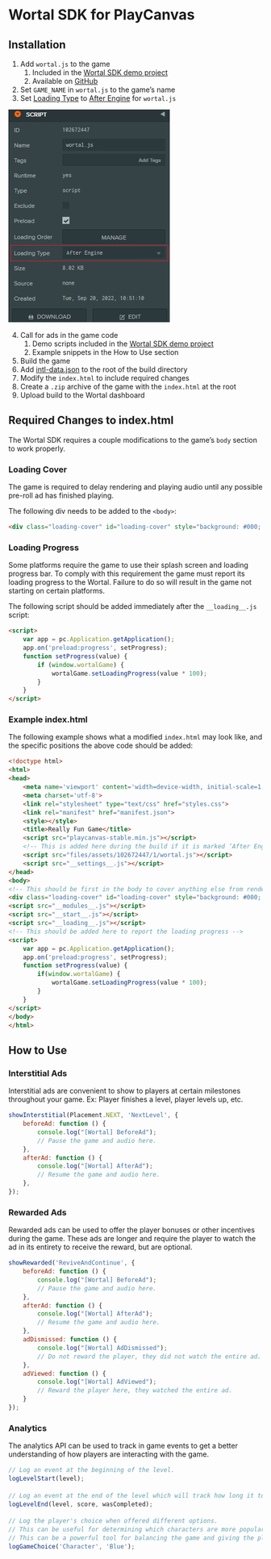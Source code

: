# Wortal SDK for PlayCanvas

## Installation
1. Add `wortal.js` to the game
    1. Included in the [Wortal SDK demo project](https://playcanvas.com/project/984829)
    2. Available on [GitHub](https://github.com/Digital-Will-Inc/html5-games/blob/main/Utils/wortal.js)
2. Set `GAME_NAME` in `wortal.js` to the game’s name
3. Set [Loading Type](https://developer.playcanvas.com/en/user-manual/scripting/loading-order/) to [After Engine](https://developer.playcanvas.com/en/user-manual/scripting/application-lifecyle/) for `wortal.js`

![Loading Type Settings](/docs/img/playcanvas-loading-type.png)

4. Call for ads in the game code
    1. Demo scripts included in the [Wortal SDK demo project](https://playcanvas.com/project/984829)
    2. Example snippets in the How to Use section
5. Build the game
6. Add [intl-data.json](res/intl-data.json) to the root of the build directory
7. Modify the `index.html` to include required changes
8. Create a `.zip` archive of the game with the `index.html` at the root
9. Upload build to the Wortal dashboard

## Required Changes to index.html
The Wortal SDK requires a couple modifications to the game’s `body` section to work properly.

### Loading Cover
The game is required to delay rendering and playing audio until any possible pre-roll ad has finished playing.

The following div needs to be added to the `<body>`:
```html
<div class="loading-cover" id="loading-cover" style="background: #000; width: 100%; height: 100%; position: fixed; z-index: 100;"></div>
```

### Loading Progress
Some platforms require the game to use their splash screen and loading progress bar. To comply with this requirement the game must report its loading progress to the Wortal. Failure to do so will result in the game not starting on certain platforms.

The following script should be added immediately after the `__loading__.js` script:
```html
<script>
    var app = pc.Application.getApplication();
    app.on('preload:progress', setProgress);
    function setProgress(value) {
        if (window.wortalGame) {
            wortalGame.setLoadingProgress(value * 100);
        }
    }
</script>
```

### Example index.html
The following example shows what a modified `index.html` may look like, and the specific positions the above code should be added:

```html
<!doctype html>
<html>
<head>
    <meta name='viewport' content='width=device-width, initial-scale=1, maximum-scale=1, minimum-scale=1, user-scalable=no, viewport-fit=cover' />
    <meta charset='utf-8'>
    <link rel="stylesheet" type="text/css" href="styles.css">
    <link rel="manifest" href="manifest.json">
    <style></style>
    <title>Really Fun Game</title>
    <script src="playcanvas-stable.min.js"></script>
    <!-- This is added here during the build if it is marked ‘After Engine’ -->
    <script src="files/assets/102672447/1/wortal.js"></script>
    <script src="__settings__.js"></script>
</head>
<body>
<!-- This should be first in the body to cover anything else from rendering too early -->
<div class="loading-cover" id="loading-cover" style="background: #000; width: 100%; height: 100%; position: fixed; z-index: 100;"></div>
<script src="__modules__.js"></script>
<script src="__start__.js"></script>
<script src="__loading__.js"></script>
<!-- This should be added here to report the loading progress -->
<script>
    var app = pc.Application.getApplication();
    app.on('preload:progress', setProgress);
    function setProgress(value) {
        if(window.wortalGame) {
            wortalGame.setLoadingProgress(value * 100);
        }
    }
</script>
</body>
</html>
```

## How to Use
### Interstitial Ads
Interstitial ads are convenient to show to players at certain milestones throughout your game. Ex: Player finishes a level, player levels up, etc.
```javascript
showInterstitial(Placement.NEXT, 'NextLevel', {
    beforeAd: function () {
        console.log("[Wortal] BeforeAd");
        // Pause the game and audio here.
    },
    afterAd: function () {
        console.log("[Wortal] AfterAd");
        // Resume the game and audio here.
    },
});
```

### Rewarded Ads
Rewarded ads can be used to offer the player bonuses or other incentives during the game. These ads are longer and require the player to watch the ad in its entirety to receive the reward, but are optional.

```javascript
showRewarded('ReviveAndContinue', {
    beforeAd: function () {
        console.log("[Wortal] BeforeAd");
        // Pause the game and audio here.
    },
    afterAd: function () {
        console.log("[Wortal] AfterAd");
        // Resume the game and audio here.
    },
    adDismissed: function () {
        console.log("[Wortal] AdDismissed");
        // Do not reward the player, they did not watch the entire ad.
    },
    adViewed: function () {
        console.log("[Wortal] AdViewed");
        // Reward the player here, they watched the entire ad.
    }
});
```

### Analytics
The analytics API can be used to track in game events to get a better understanding of how players are interacting with the game.

```javascript
// Log an event at the beginning of the level.
logLevelStart(level);

// Log an event at the end of the level which will track how long it took the player to finish.
logLevelEnd(level, score, wasCompleted);

// Log the player's choice when offered different options.
// This can be useful for determining which characters are more popular, or paths are more commonly taken, etc.
// This can be a powerful tool for balancing the game and giving the players more of what they enjoy.
logGameChoice('Character', 'Blue');
```
